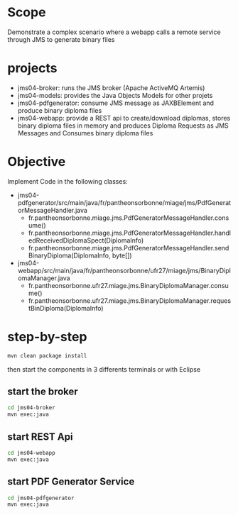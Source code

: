 # Scope #

Demonstrate a complex scenario where a webapp calls a remote service through JMS to generate binary files

# projects #

* jms04-broker: runs the JMS broker (Apache ActiveMQ Artemis)
* jms04-models: provides the Java Objects Models for other projets
* jms04-pdfgenerator: consume JMS message as JAXBElement and produce binary diploma files 
* jms04-webapp: provide a REST api to create/download diplomas, stores binary diploma files in memory and produces Diploma Requests as JMS Messages and Consumes binary diploma files

# Objective #

Implement Code in the following classes:

* jms04-pdfgenerator/src/main/java/fr/pantheonsorbonne/miage/jms/PdfGeneratorMessageHandler.java
  * fr.pantheonsorbonne.miage.jms.PdfGeneratorMessageHandler.consume()
  * fr.pantheonsorbonne.miage.jms.PdfGeneratorMessageHandler.handledReceivedDiplomaSpect(DiplomaInfo)
  * fr.pantheonsorbonne.miage.jms.PdfGeneratorMessageHandler.sendBinaryDiploma(DiplomaInfo, byte[])
* jms04-webapp/src/main/java/fr/pantheonsorbonne/ufr27/miage/jms/BinaryDiplomaManager.java
  * fr.pantheonsorbonne.ufr27.miage.jms.BinaryDiplomaManager.consume()
  * fr.pantheonsorbonne.ufr27.miage.jms.BinaryDiplomaManager.requestBinDiploma(DiplomaInfo)


# step-by-step #

```bash
mvn clean package install
```
then start the components in 3 differents terminals or with Eclipse

## start the broker ##
```bash
cd jms04-broker
mvn exec:java
```
## start REST Api ##
```bash
cd jms04-webapp
mvn exec:java
```
## start PDF Generator Service ##
```bash
cd jms04-pdfgenerator
mvn exec:java
```

